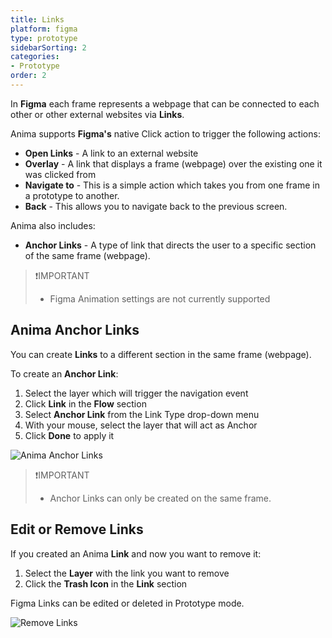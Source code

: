 ```yaml
---
title: Links
platform: figma
type: prototype
sidebarSorting: 2
categories: 
- Prototype
order: 2
---
```


In **Figma** each frame represents a webpage that can be connected to each other or other external websites via **Links**.

Anima supports **Figma's** native Click action to trigger the following actions:

- **Open Links** - A link to an external website
- **Overlay** - A link that displays a frame (webpage) over the existing one it was clicked from
- **Navigate to** - This is a simple action which takes you from one frame in a prototype to another.
- **Back** - This allows you to navigate back to the previous screen. 

Anima also includes:
- **Anchor Links** - A type of link that directs the user to a specific section of the same frame (webpage).

>❗️IMPORTANT
>- Figma Animation settings are not currently supported

## Anima Anchor Links

You can create **Links** to a different section in the same frame (webpage).

To create an **Anchor Link**:
1. Select the layer which will trigger the navigation event
2. Click **Link**  in the **Flow** section
3. Select **Anchor Link** from the Link Type drop-down menu
4. With your mouse, select the layer that will act as Anchor
5. Click **Done** to apply it

![Anima Anchor Links](https://p46.f4.n0.cdn.getcloudapp.com/items/04uYqZPR/Figma-Prototype-Anchor%20link%20ez.gif?v=7556edd3ff41ba6facf90b9da3236b67)

>❗️IMPORTANT
> - Anchor Links can only be created on the same frame.

## Edit or Remove Links

If you created an Anima **Link** and now you want to remove it:

1. Select the **Layer** with the link you want to remove
2. Click the **Trash Icon** in the **Link** section

Figma Links can be edited or deleted in Prototype mode.


![Remove Links](https://p46.f4.n0.cdn.getcloudapp.com/items/6qu2enYO/Figma-Prototype-%20Remove%20Link%402x.png?v=3337a72ba8048bf5a4825d1ad5c4abcb)
